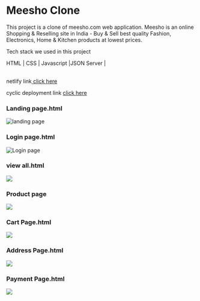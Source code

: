 <h1>Meesho Clone</h1>
This project is a clone of meesho.com web application. Meesho is an online Shopping & Reselling site in India - Buy & Sell best quality Fashion, Electronics, Home & Kitchen products at lowest prices.<br>

Tech stack we used in this project <br>

HTML | CSS | Javascript |JSON Server |

<br>
netlify link<a href="https://iskra-meesho-clone.netlify.app/index.html">  click here</a> <br>

cyclic deployment link <a href="https://sleepy-puce-greyhound.cyclic.app/">  click here </a>

<h3>Landing page.html</h3>

![landing page](https://user-images.githubusercontent.com/94932577/213989745-14478705-0d16-4458-ab3b-d59e89e8bf4b.png)


<h3>Login page.html</h3>

![Login page](https://user-images.githubusercontent.com/94932577/213989861-cad6fbbd-e22c-4fed-b6a1-de08b5fe18e0.png)

<h3>view all.html</h3>
<!-- ![viwe all page ](https://user-images.githubusercontent.com/94932577/213989968-c8402313-c469-47f9-96e9-d4435ffa1091.png) -->
<img src="https://user-images.githubusercontent.com/94932577/213989968-c8402313-c469-47f9-96e9-d4435ffa1091.png">

<h3>Product page </h3>
<!-- ![Product page](https://user-images.githubusercontent.com/94932577/213990037-2c06565e-8e1c-4c79-9592-9cc1cdbe1f34.png) -->
<img src="https://user-images.githubusercontent.com/94932577/213990037-2c06565e-8e1c-4c79-9592-9cc1cdbe1f34.png">

<h3>Cart Page.html</h3>
<!-- ![cart page](https://user-images.githubusercontent.com/94932577/213990107-c521742c-a1f6-4d6b-896f-d7dfb1c19e49.png) -->
<img src="https://user-images.githubusercontent.com/94932577/213990107-c521742c-a1f6-4d6b-896f-d7dfb1c19e49.png">

<h3>Address Page.html</h3>
<!-- ![Address page](https://user-images.githubusercontent.com/94932577/213990188-bd4d7879-be3e-42cc-af41-c73acda293b5.png) -->
<img src="https://user-images.githubusercontent.com/94932577/213990188-bd4d7879-be3e-42cc-af41-c73acda293b5.png">


<h3>Payment Page.html </h3>
<!-- ![Payment page](https://user-images.githubusercontent.com/94932577/213990259-06b22fa7-1c9a-4f0c-b5d1-6140a7005257.png) -->
<img src="https://user-images.githubusercontent.com/94932577/213990259-06b22fa7-1c9a-4f0c-b5d1-6140a7005257.png">



